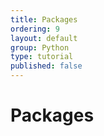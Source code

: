 ```yaml
---
title: Packages
ordering: 9
layout: default
group: Python
type: tutorial
published: false
---
```


# Packages




